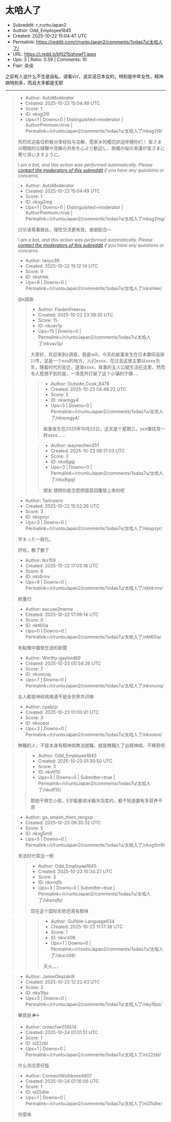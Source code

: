 # 太哈人了

- Subreddit: r_runtoJapan2
- Author: Odd_Employee1845
- Created: 2025-10-22 15:04:47 UTC
- Permalink: https://reddit.com/r/runtoJapan2/comments/1odas7u/太哈人了/
- URL: https://i.redd.it/bfjl215qhowf1.jpeg
- Ups: 3 | Ratio: 0.59 | Comments: 10
- Flair: 杂谈


之前有人说什么不生是自私，请看vcr，说实话日本女的，特别是中年女性，精神病特别多，而且大多都是无职


---

> - Author: AutoModerator
> - Created: 2025-10-22 15:04:49 UTC
> - Score: 1
> - ID: nksg2l9
> - Ups=1 | Downs=0 | Distinguished=moderator | AuthorPremium=true | Permalink=/r/runtoJapan2/comments/1odas7u/太哈人了/nksg2l9/
>
> 热烈欢迎各位积极分享经验与见解，愿家乡的樱花好运伴随你们！
> 皆さまの積極的な経験や見解の共有を心より歓迎し、故郷の桜の幸運が皆さまに寄り添いますように。
> 
> *I am a bot, and this action was performed automatically. Please [contact the moderators of this subreddit](/message/compose/?to=/r/runtoJapan2) if you have any questions or concerns.*

> - Author: AutoModerator
> - Created: 2025-10-22 15:04:49 UTC
> - Score: 1
> - ID: nksg2mg
> - Ups=1 | Downs=0 | Distinguished=moderator | AuthorPremium=true | Permalink=/r/runtoJapan2/comments/1odas7u/太哈人了/nksg2mg/
>
> 讨论请尊重彼此，理性交流更有效。谢谢配合～
> 
> 
> *I am a bot, and this action was performed automatically. Please [contact the moderators of this subreddit](/message/compose/?to=/r/runtoJapan2) if you have any questions or concerns.*

> - Author: tanyu39
> - Created: 2025-10-22 15:12:14 UTC
> - Score: 9
> - ID: nkshlek
> - Ups=9 | Downs=0 | Permalink=/r/runtoJapan2/comments/1odas7u/太哈人了/nkshlek/
>
> @x調查

>> - Author: FiedenFreecss
>> - Created: 2025-10-22 23:39:35 UTC
>> - Score: 15
>> - ID: nkvav1p
>> - Ups=15 | Downs=0 | Permalink=/r/runtoJapan2/comments/1odas7u/太哈人了/nkvav1p/
>>
>> 大家好，欢迎来到x调查，我是will，今天的故事发生在日本静冈县掛川市，这是一个xxx的地方，人们xxxx，在过去这里主要以xxxx为生，随着时代的变迁，逐渐xxxx，故事的主人公就生活在这里，然而令人意想不到的是，一场意外打破了这个小镇的宁静….

>>> - Author: Outside_Cook_8478
>>> - Created: 2025-10-23 04:48:22 UTC
>>> - Score: 5
>>> - ID: nkwmgy4
>>> - Ups=5 | Downs=0 | Permalink=/r/runtoJapan2/comments/1odas7u/太哈人了/nkwmgy4/
>>>
>>> 故事发生在2025年10月22日，这天是个星期三。xxx像往常一样xxxx......

>>> - Author: waynechen251
>>> - Created: 2025-10-23 08:17:03 UTC
>>> - Score: 3
>>> - ID: nkx8gqj
>>> - Ups=3 | Downs=0 | Permalink=/r/runtoJapan2/comments/1odas7u/太哈人了/nkx8gqj/
>>>
>>> 朋友 請問你是怎麼把語音回覆發上來的呢

> - Author: Tarirurero
> - Created: 2025-10-22 15:52:26 UTC
> - Score: 3
> - ID: nkspzyr
> - Ups=3 | Downs=0 | Permalink=/r/runtoJapan2/comments/1odas7u/太哈人了/nkspzyr/
>
> 早まった一般化。　　
> 
> 
> 好啦，散了散了

> - Author: tks159
> - Created: 2025-10-22 17:03:18 UTC
> - Score: 6
> - ID: nkt4rmv
> - Ups=6 | Downs=0 | Permalink=/r/runtoJapan2/comments/1odas7u/太哈人了/nkt4rmv/
>
> 盼董归

> - Author: excuse2meme
> - Created: 2025-10-22 17:09:14 UTC
> - Score: 0
> - ID: nkt60ia
> - Ups=0 | Downs=0 | Permalink=/r/runtoJapan2/comments/1odas7u/太哈人了/nkt60ia/
>
> 有點像中國發生過的新聞

> - Author: Worthy-gaylord69
> - Created: 2025-10-23 00:54:26 UTC
> - Score: 7
> - ID: nkvncnq
> - Ups=7 | Downs=0 | Permalink=/r/runtoJapan2/comments/1odas7u/太哈人了/nkvncnq/
>
> 女人都是神经病难道不是全世界共识嘛

> - Author: cpaljcjc
> - Created: 2025-10-23 01:00:41 UTC
> - Score: 3
> - ID: nkvoeoi
> - Ups=3 | Downs=0 | Permalink=/r/runtoJapan2/comments/1odas7u/太哈人了/nkvoeoi/
>
> 無職的人，不是本身有精神病無法就職，就是無職久了出精神病，不稀奇吧

>> - Author: Odd_Employee1845
>> - Created: 2025-10-23 01:30:50 UTC
>> - Score: 3
>> - ID: nkvtf10
>> - Ups=3 | Downs=0 | Submitter=true | Permalink=/r/runtoJapan2/comments/1odas7u/太哈人了/nkvtf10/
>>
>> 那她干嘛生小孩，5岁能塞进冰箱冷冻库的，都不知道要有多营养不良

> - Author: go_smash_them_tengxp
> - Created: 2025-10-23 09:35:32 UTC
> - Score: 5
> - ID: nkxg5m9
> - Ups=5 | Downs=0 | Permalink=/r/runtoJapan2/comments/1odas7u/太哈人了/nkxg5m9/
>
> 末法时代常见一例

>> - Author: Odd_Employee1845
>> - Created: 2025-10-23 10:34:27 UTC
>> - Score: 3
>> - ID: nkxmjfb
>> - Ups=3 | Downs=0 | Submitter=true | Permalink=/r/runtoJapan2/comments/1odas7u/太哈人了/nkxmjfb/
>>
>> 现在这个国际形势还真有那味

>>> - Author: Gullible-Language634
>>> - Created: 2025-10-23 11:17:38 UTC
>>> - Score: 1
>>> - ID: nkxrz08
>>> - Ups=1 | Downs=0 | Permalink=/r/runtoJapan2/comments/1odas7u/太哈人了/nkxrz08/
>>>
>>> 天火，，，

> - Author: JamieOkazaki9
> - Created: 2025-10-23 12:22:43 UTC
> - Score: 3
> - ID: nky1fpz
> - Ups=3 | Downs=0 | Permalink=/r/runtoJapan2/comments/1odas7u/太哈人了/nky1fpz/
>
> 畢竟是🪵➗

> - Author: crowchan114514
> - Created: 2025-10-24 01:01:51 UTC
> - Score: 1
> - ID: nl22zbl
> - Ups=1 | Downs=0 | Permalink=/r/runtoJapan2/comments/1odas7u/太哈人了/nl22zbl/
>
> 什么冷冻煲仔饭

> - Author: ConnectWishbone4607
> - Created: 2025-10-24 01:16:06 UTC
> - Score: 1
> - ID: nl25dlw
> - Ups=1 | Downs=0 | Permalink=/r/runtoJapan2/comments/1odas7u/太哈人了/nl25dlw/
>
> 何意味
